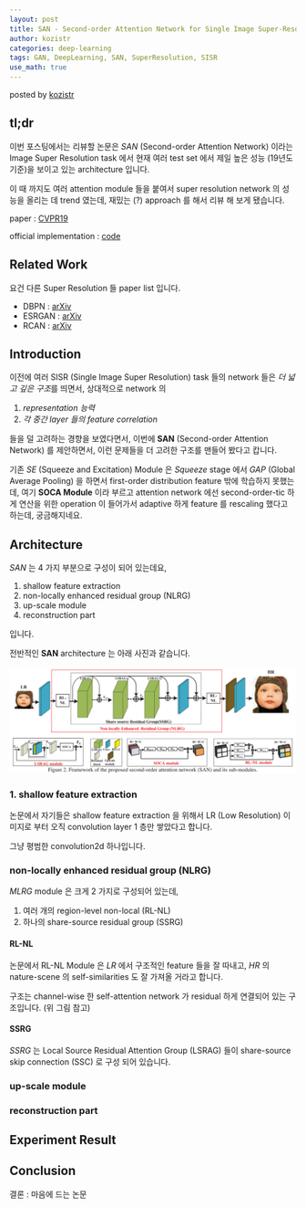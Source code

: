 ```yaml
---
layout: post
title: SAN - Second-order Attention Network for Single Image Super-Resolution
author: kozistr
categories: deep-learning
tags: GAN, DeepLearning, SAN, SuperResolution, SISR
use_math: true
---
```


posted by [kozistr](http://kozistr.tech)

## tl;dr

이번 포스팅에서는 리뷰할 논문은 *SAN* (Second-order Attention Network) 이라는 Image Super Resolution task 에서 현재 여러 test set 에서 제일 높은 성능 (19년도 기준)을 보이고 있는 architecture 입니다.

이 때 까지도 여러 attention module 들을 붙여서 super resolution network 의 성능을 올리는 데 trend 였는데, 재밌는 (?) approach 를 해서 리뷰 해 보게 됐습니다.

paper : [CVPR19](http://openaccess.thecvf.com/content_CVPR_2019/papers/Dai_Second-Order_Attention_Network_for_Single_Image_Super-Resolution_CVPR_2019_paper.pdf)

official implementation : [code](https://github.com/daitao/SAN)

## Related Work

요건 다른 Super Resolution 들 paper list 입니다.

* DBPN : [arXiv](https://arxiv.org/pdf/1803.02735.pdf)
* ESRGAN : [arXiv](https://arxiv.org/pdf/1809.00219)
* RCAN : [arXiv](https://arxiv.org/pdf/1807.02758.pdf)

## Introduction

이전에 여러 SISR (Single Image Super Resolution) task 들의 network 들은 *더 넓고 깊은 구조*를 띄면서, 상대적으로 network 의 

1. *representation 능력*
2. *각 중간 layer 들의 feature correlation*

들을 덜 고려하는 경향을 보였다면서, 이번에 **SAN** (Second-order Attention Network) 를 제안하면서, 이런 문제들을 더 고려한 구조를 맨들어 봤다고 캅니다.

기존 *SE* (Squeeze and Excitation) Module 은 *Squeeze* stage 에서 *GAP* (Global Average Pooling) 을 하면서 first-order distribution feature 밖에 학습하지 못했는데,
여기 **SOCA Module** 이라 부르고 attention network 에선 second-order-tic 하게 연산을 위한 operation 이 들어가서 adaptive 하게 feature 를 rescaling 했다고 하는데, 궁금해지네요.

## Architecture

*SAN* 는 4 가지 부분으로 구성이 되어 있는데요,

1. shallow feature extraction
2. non-locally enhanced residual group (NLRG)
3. up-scale module
4. reconstruction part

입니다.

전반적인 **SAN** architecture 는 아래 사진과 같습니다.

![img](/assets/SAN/overall_architecture.png)

### 1. shallow feature extraction

논문에서 자기들은 shallow feature extraction 을 위해서 LR (Low Resolution) 이미지로 부터 오직 convolution layer 1 층만 쌓았다고 합니다.

그냥 평범한 convolution2d 하나입니다.

### non-locally enhanced residual group (NLRG)

*MLRG* module 은 크게 2 가지로 구성되어 있는데,

1. 여러 개의 region-level non-local (RL-NL)
2. 하나의 share-source residual group (SSRG)

#### RL-NL

논문에서 RL-NL Module 은 *LR* 에서 구조적인 feature 들을 잘 따내고, *HR* 의 nature-scene 의 self-similarities 도 
잘 가져올 거라고 합니다.

구조는 channel-wise 한 self-attention network 가 residual 하게 연결되어 있는 구조입니다. (위 그림 참고)

#### SSRG

*SSRG* 는 Local Source Residual Attention Group (LSRAG) 들이 share-source skip connection (SSC) 로 구성 되어 있습니다.



### up-scale module

### reconstruction part

## Experiment Result


## Conclusion


결론 : 마음에 드는 논문
